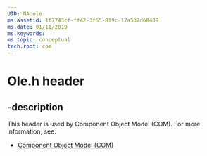 ```yaml
---
UID: NA:ole
ms.assetid: 1f7743cf-ff42-3f55-819c-17a532d68409
ms.date: 01/11/2019
ms.keywords: 
ms.topic: conceptual
tech.root: com
---
```


# Ole.h header


## -description


This header is used by Component Object Model (COM). For more information, see:

- [Component Object Model (COM)](../_com/index.md)

